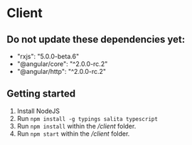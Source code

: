 # Client

## Do not update these dependencies yet:
- "rxjs": "5.0.0-beta.6"
- "@angular/core": "^2.0.0-rc.2"
- "@angular/http": "^2.0.0-rc.2"

## Getting started
1) Install NodeJS
2) Run `npm install -g typings salita typescript`
3) Run `npm install` within the */client* folder.
4) Run `npm start` within the */client* folder.
